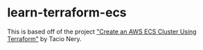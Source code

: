 # learn-terraform-ecs

This is based off of the project ["Create an AWS ECS Cluster Using Terraform"](https://dev.to/thnery/create-an-aws-ecs-cluster-using-terraform-g80) by Tacio Nery.

